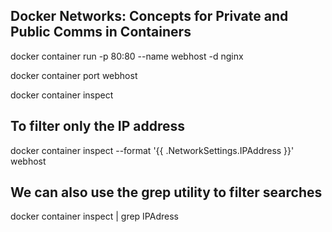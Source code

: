 ## Docker Networks: Concepts for Private and Public Comms in Containers

docker container run -p 80:80 --name webhost -d nginx

docker container port webhost

docker container inspect <id>

## To filter only the IP address
docker container inspect --format '{{ .NetworkSettings.IPAddress }}' webhost

## We can also use the grep utility to filter searches

docker container inspect <id> | grep IPAdress
